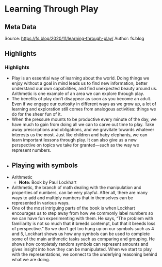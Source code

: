 # Learning Through Play

## Meta Data

Source:  https://fs.blog/2020/11/learning-through-play/ 
Author: fs.blog

## Highlights

### Highlights

- Play is an essential way of learning about the world. Doing things we enjoy without a goal in mind leads us to find new information, better understand our own capabilities, and find unexpected beauty around us. Arithmetic is one example of an area we can explore through play.
- The benefits of play don’t disappear as soon as you become an adult. Even if we engage our curiosity in different ways as we grow up, a lot of learning and exploration still comes from analogous activities: things we do for the sheer fun of it.
- When the pressure mounts to be productive every minute of the day, we have much to gain from doing all we can to carve out time to play. Take away prescriptions and obligations, and we gravitate towards whatever interests us the most. Just like children and baby elephants, we can learn important lessons through play. It can also give us a new perspective on topics we take for granted—such as the way we represent numbers.
- ## Playing with symbols
- Arithmetic
    - **Note:** Book by Paul Lockhart
- Arithmetic, the branch of math dealing with the manipulation and properties of numbers, can be very playful. After all, there are many ways to add and multiply numbers that in themselves can be represented in various ways.
- One of the most intriguing parts of the book is when Lockhart encourages us to step away from how we commonly label numbers so we can have fun experimenting with them. He says, “The problem with familiarity is not so much that it breeds contempt, but that it breeds loss of perspective.” So we don’t get too hung up on our symbols such as 4 and 5, Lockhart shows us how any symbols can be used to complete some of the main arithmetic tasks such as comparing and grouping. He shows how completely random symbols can represent amounts and gives insight into how they can be manipulated.
  When we start to play with the representations, we connect to the underlying reasoning behind what we are doing.
